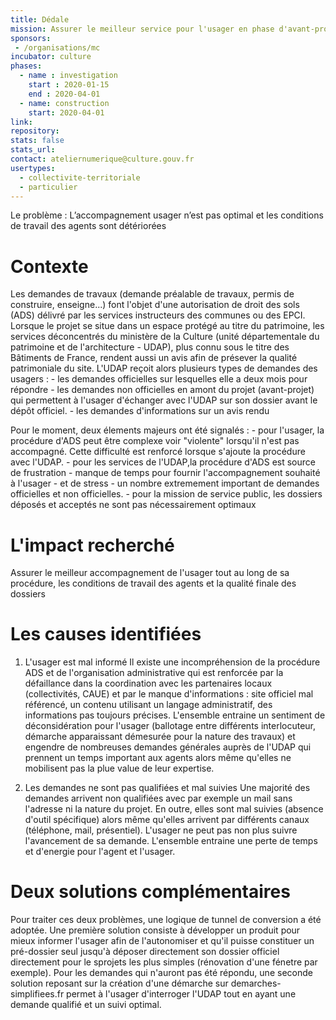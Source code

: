 ```yaml
---
title: Dédale
mission: Assurer le meilleur service pour l'usager en phase d'avant-projet de sa demande d'autorisation du droit des sols 
sponsors:
 - /organisations/mc
incubator: culture
phases:
  - name : investigation
    start : 2020-01-15
    end : 2020-04-01
  - name: construction
    start: 2020-04-01
link:
repository:
stats: false
stats_url:
contact: ateliernumerique@culture.gouv.fr
usertypes:
  - collectivite-territoriale
  - particulier
---
```


Le problème : L’accompagnement usager n’est pas optimal et les conditions de travail des agents sont détériorées

# Contexte
Les demandes de travaux (demande préalable de travaux, permis de construire, enseigne...) font l'objet d'une autorisation de droit des sols (ADS) délivré par les services instructeurs des communes ou des EPCI. Lorsque le projet se situe dans un espace protégé au titre du patrimoine, les services déconcentrés du ministère de la Culture (unité départementale du patrimoine et de l'architecture - UDAP), plus connu sous le titre des Bâtiments de France, rendent aussi un avis afin de présever la qualité patrimoniale du site.
L'UDAP reçoit alors plusieurs types de demandes des usagers :
    - les demandes officielles sur lesquelles elle a deux mois pour répondre
    - les demandes non officielles en amont du projet (avant-projet) qui permettent à l'usager d'échanger avec l'UDAP sur son dossier avant le dépôt officiel.
    - les demandes d'informations sur un avis rendu
    
Pour le moment, deux élements majeurs ont été signalés :
    - pour l'usager, la procédure d'ADS peut être complexe voir "violente" lorsqu'il n'est pas accompagné. Cette difficulté est renforcé lorsque s'ajoute la procédure avec l'UDAP.
    - pour les services de l'UDAP,la procédure d'ADS est source de frustration - manque de temps pour fournir l'accompagnement souhaité à l'usager - et de stress - un nombre extremement important de demandes officielles et non officielles.
    - pour la mission de service public, les dossiers déposés et acceptés ne sont pas nécessairement optimaux 

# L'impact recherché  
Assurer le meilleur accompagnement de l'usager tout au long de sa procédure, les conditions de travail des agents et la qualité finale des dossiers

# Les causes identifiées

1. L'usager est mal informé
    Il existe une incompréhension de la procédure ADS et de l'organisation administrative qui est renforcée par la défaillance dans la coordination avec les partenaires locaux (collectivités, CAUE) et par le manque d'informations : site officiel mal référencé, un contenu utilisant un langage administratif, des informations pas toujours précises. L'ensemble entraine un sentiment de déconsidération pour l'usager (ballotage entre différents interlocuteur, démarche apparaissant démesurée pour la nature des travaux) et engendre de nombreuses demandes générales auprès de l'UDAP qui prennent un temps important aux agents alors même qu'elles ne mobilisent pas la plue value de leur expertise.
    
2. Les demandes ne sont pas qualifiées et mal suivies
    Une majorité des demandes arrivent non qualifiées avec par exemple un mail sans l'adresse ni la nature du projet. En outre, elles sont mal suivies (absence d'outil spécifique) alors même qu'elles arrivent par différents canaux (téléphone, mail, présentiel). L'usager ne peut pas non plus suivre l'avancement de sa demande. L'ensemble entraine une perte de temps et d'energie pour l'agent et l'usager.
    
# Deux solutions complémentaires

Pour traiter ces deux problèmes, une logique de tunnel de conversion a été adoptée. Une première solution consiste à développer un produit pour mieux informer l'usager afin de l'autonomiser et qu'il puisse constituer un pré-dossier seul jusqu'à déposer directement son dossier officiel directement pour le sprojets les plus simples (rénovation d'une fénetre par exemple). Pour les demandes qui n'auront pas été répondu, une seconde solution reposant sur la création d'une démarche sur demarches-simplifiees.fr permet à l'usager d'interroger l'UDAP tout en ayant une demande qualifié et un suivi optimal.
